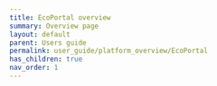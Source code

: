 ```yaml
---
title: EcoPortal overview
summary: Overview page
layout: default
parent: Users guide
permalink: user_guide/platform_overview/EcoPortal
has_children: true
nav_order: 1
---
```



